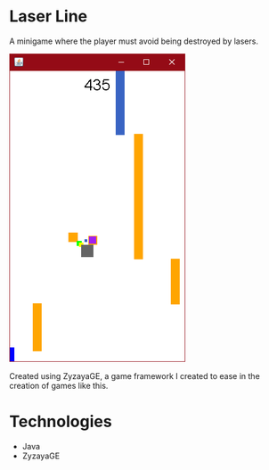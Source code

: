 # Laser Line
A minigame where the player must avoid being destroyed by lasers.

![Example](example.png)

Created using ZyzayaGE, a game framework I created to ease in the creation of games like this.

# Technologies

- Java
- ZyzayaGE